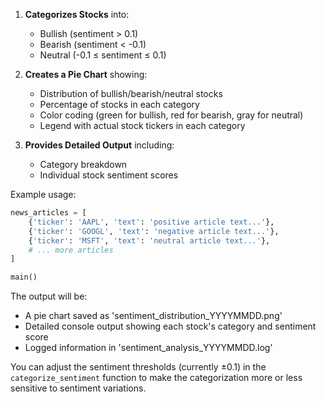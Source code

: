 


1. **Categorizes Stocks** into:
   - Bullish (sentiment > 0.1)
   - Bearish (sentiment < -0.1)
   - Neutral (-0.1 ≤ sentiment ≤ 0.1)

2. **Creates a Pie Chart** showing:
   - Distribution of bullish/bearish/neutral stocks
   - Percentage of stocks in each category
   - Color coding (green for bullish, red for bearish, gray for neutral)
   - Legend with actual stock tickers in each category

3. **Provides Detailed Output** including:
   - Category breakdown
   - Individual stock sentiment scores

Example usage:
```python
news_articles = [
    {'ticker': 'AAPL', 'text': 'positive article text...'},
    {'ticker': 'GOOGL', 'text': 'negative article text...'},
    {'ticker': 'MSFT', 'text': 'neutral article text...'},
    # ... more articles
]

main()
```

The output will be:
- A pie chart saved as 'sentiment_distribution_YYYYMMDD.png'
- Detailed console output showing each stock's category and sentiment score
- Logged information in 'sentiment_analysis_YYYYMMDD.log'

You can adjust the sentiment thresholds (currently ±0.1) in the `categorize_sentiment` function to make the categorization more or less sensitive to sentiment variations.
